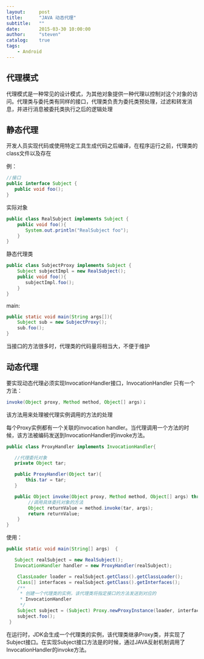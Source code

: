 ```yaml
---
layout:     post
title:      "JAVA 动态代理"
subtitle:   ""
date:       2015-03-30 10:00:00
author:     "steven"
catalog:    true
tags:
    - Android
---
```



代理模式
---

代理模式是一种常见的设计模式，为其他对象提供一种代理以控制对这个对象的访问。代理类与委托类有同样的接口，代理类负责为委托类预处理，过滤和转发消息，并进行消息被委托类执行之后的逻辑处理


静态代理
---

开发人员实现代码或使用特定工具生成代码之后编译，在程序运行之前，代理类的class文件以及存在

例：

```java
//接口
public interface Subject {
   public void foo();
}
```

实际对象

```java
public class RealSubject implements Subject {
    public void foo(){
       System.out.println("RealSubject foo");  
    }     
}
```

静态代理类

```java
public class SubjectProxy implements Subject {
    Subject subjectImpl = new RealSubject();
    public void foo(){
       subjectImpl.foo();
    }     
}
```

main:

```java
public static void main(String args[]){
    Subject sub = new SubjectProxy();
    sub.foo();
}
```

当接口的方法很多时，代理类的代码量将相当大，不便于维护

动态代理
---

要实现动态代理必须实现InvocationHandler接口，InvocationHandler 只有一个方法：

```java
invoke(Object proxy, Method method, Object[] args)；
```

该方法用来处理被代理实例调用的方法的处理

每个Proxy实例都有一个关联的invocation handler。当代理调用一个方法的时候，该方法被编码发送到InvocationHandler的invoke方法。

```java
public class ProxyHandler implements InvocationHandler{

   //代理委托对象
   private Object tar;

   public ProxyHandler(Object tar){
       this.tar = tar;
   }

   public Object invoke(Object proxy, Method method, Object[] args) throws Throwable  {  
        //调用具体委托对象的方法
        Object returnValue = method.invoke(tar, args);    
        return returnValue;  
    }  
}
```

使用：

```java
public static void main(String[] args)  {  

   Subject realSubject = new RealSubject();  
   InvocationHandler handler = new ProxyHandler(realSubject);  

    ClassLoader loader = realSubject.getClass().getClassLoader();  
    Class[] interfaces = realSubject.getClass().getInterfaces();  
    /**
     * 创建一个代理类的实例，该代理类将指定接口的方法发送到对应的              
     * InvocationHandler
     */
    Subject subject = (Subject) Proxy.newProxyInstance(loader, interfaces, handler);  
    subject.foo();    
 }  
```

在运行时，JDK会生成一个代理类的实例，该代理类继承Proxy类，并实现了
Subject接口。在实现Subject接口方法是的时候，通过JAVA反射机制调用了InvocationHandler的invoke方法。
